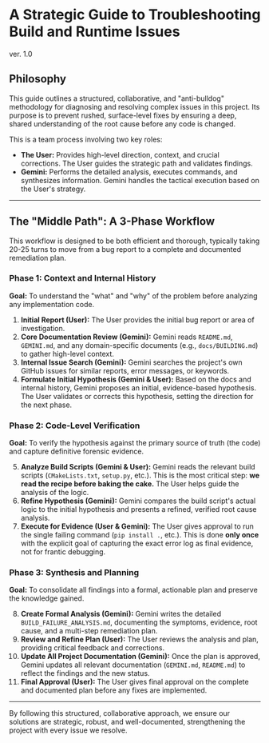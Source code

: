 # A Strategic Guide to Troubleshooting Build and Runtime Issues

ver. 1.0

## Philosophy

This guide outlines a structured, collaborative, and "anti-bulldog" methodology for diagnosing and resolving complex issues in this project. Its purpose is to prevent rushed, surface-level fixes by ensuring a deep, shared understanding of the root cause before any code is changed.

This is a team process involving two key roles:

*   **The User:** Provides high-level direction, context, and crucial corrections. The User guides the strategic path and validates findings.
*   **Gemini:** Performs the detailed analysis, executes commands, and synthesizes information. Gemini handles the tactical execution based on the User's strategy.

---

## The "Middle Path": A 3-Phase Workflow

This workflow is designed to be both efficient and thorough, typically taking 20-25 turns to move from a bug report to a complete and documented remediation plan.

### Phase 1: Context and Internal History

**Goal:** To understand the "what" and "why" of the problem before analyzing any implementation code.

1.  **Initial Report (User):** The User provides the initial bug report or area of investigation.
2.  **Core Documentation Review (Gemini):** Gemini reads `README.md`, `GEMINI.md`, and any domain-specific documents (e.g., `docs/BUILDING.md`) to gather high-level context.
3.  **Internal Issue Search (Gemini):** Gemini searches the project's own GitHub issues for similar reports, error messages, or keywords.
4.  **Formulate Initial Hypothesis (Gemini & User):** Based on the docs and internal history, Gemini proposes an initial, evidence-based hypothesis. The User validates or corrects this hypothesis, setting the direction for the next phase.

### Phase 2: Code-Level Verification

**Goal:** To verify the hypothesis against the primary source of truth (the code) and capture definitive forensic evidence.

5.  **Analyze Build Scripts (Gemini & User):** Gemini reads the relevant build scripts (`CMakeLists.txt`, `setup.py`, etc.). This is the most critical step: **we read the recipe before baking the cake.** The User helps guide the analysis of the logic.
6.  **Refine Hypothesis (Gemini):** Gemini compares the build script's actual logic to the initial hypothesis and presents a refined, verified root cause analysis.
7.  **Execute for Evidence (User & Gemini):** The User gives approval to run the single failing command (`pip install .`, etc.). This is done **only once** with the explicit goal of capturing the exact error log as final evidence, not for frantic debugging.

### Phase 3: Synthesis and Planning

**Goal:** To consolidate all findings into a formal, actionable plan and preserve the knowledge gained.

8.  **Create Formal Analysis (Gemini):** Gemini writes the detailed `BUILD_FAILURE_ANALYSIS.md`, documenting the symptoms, evidence, root cause, and a multi-step remediation plan.
9.  **Review and Refine Plan (User):** The User reviews the analysis and plan, providing critical feedback and corrections.
10. **Update All Project Documentation (Gemini):** Once the plan is approved, Gemini updates all relevant documentation (`GEMINI.md`, `README.md`) to reflect the findings and the new status.
11. **Final Approval (User):** The User gives final approval on the complete and documented plan before any fixes are implemented.

---

By following this structured, collaborative approach, we ensure our solutions are strategic, robust, and well-documented, strengthening the project with every issue we resolve.